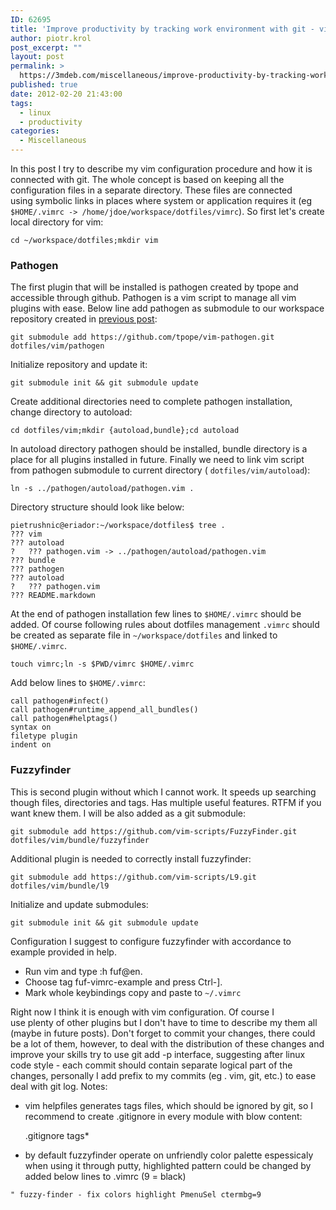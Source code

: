 ```yaml
---
ID: 62695
title: 'Improve productivity by tracking work environment with git - vim'
author: piotr.krol
post_excerpt: ""
layout: post
permalink: >
  https://3mdeb.com/miscellaneous/improve-productivity-by-tracking-work-environment-with-git-vim/
published: true
date: 2012-02-20 21:43:00
tags:
  - linux
  - productivity
categories:
  - Miscellaneous
---
```

In this post I try to describe my vim configuration procedure and how it is
connected with git. The whole concept is based on keeping all the configuration
files in a separate directory. These files are connected using symbolic links in
places where system or application requires it (eg `$HOME/.vimrc ->
/home/jdoe/workspace/dotfiles/vimrc`). So first let's create local directory for
vim:

    cd ~/workspace/dotfiles;mkdir vim  


### Pathogen

The first plugin that will be installed is pathogen created by tpope and
accessible through github. Pathogen is a vim script to manage all vim plugins
with ease. Below line add pathogen as submodule to our workspace repository
created in [previous post][1]:

    git submodule add https://github.com/tpope/vim-pathogen.git dotfiles/vim/pathogen

Initialize repository and update it:

    git submodule init && git submodule update

Create additional directories need to complete pathogen installation, change
directory to autoload:

    cd dotfiles/vim;mkdir {autoload,bundle};cd autoload

In autoload directory pathogen should be installed, bundle directory is a place
for all plugins installed in future. Finally we need to link vim script from
pathogen submodule to current directory ( `dotfiles/vim/autoload`):

    ln -s ../pathogen/autoload/pathogen.vim .

Directory structure should look like below:

    pietrushnic@eriador:~/workspace/dotfiles$ tree .
    ??? vim
    ??? autoload
    ?   ??? pathogen.vim -> ../pathogen/autoload/pathogen.vim
    ??? bundle
    ??? pathogen
    ??? autoload
    ?   ??? pathogen.vim
    ??? README.markdown

At the end of pathogen installation few lines to `$HOME/.vimrc` should be added.
Of course following rules about dotfiles management `.vimrc` should be created
as separate file in `~/workspace/dotfiles` and linked to `$HOME/.vimrc`.

    touch vimrc;ln -s $PWD/vimrc $HOME/.vimrc

Add below lines to `$HOME/.vimrc`:

    call pathogen#infect()
    call pathogen#runtime_append_all_bundles()
    call pathogen#helptags()
    syntax on
    filetype plugin
    indent on


### Fuzzyfinder

This is second plugin without which I cannot work. It speeds up searching though
files, directories and tags. Has multiple useful features. RTFM if you want knew
them. I will be also added as a git submodule:

    git submodule add https://github.com/vim-scripts/FuzzyFinder.git dotfiles/vim/bundle/fuzzyfinder

Additional plugin is needed to correctly install fuzzyfinder:

    git submodule add https://github.com/vim-scripts/L9.git dotfiles/vim/bundle/l9

Initialize and update submodules:

    git submodule init && git submodule update

Configuration I suggest to configure fuzzyfinder with accordance to example
provided in help. 

*   Run vim and type :h fuf@en<enter>. </enter>
*   Choose tag fuf-vimrc-example and press Ctrl-]. 
*   Mark whole keybindings copy and paste to `~/.vimrc`

Right now I think it is enough with vim configuration. Of course I use plenty of
other plugins but I don't have to time to describe my them all (maybe in future
posts). Don't forget to commit your changes, there could be a lot of them,
however, to deal with the distribution of these changes and improve your skills
try to use git add -p interface, suggesting after linux code style - each commit
should contain separate logical part of the changes, personally I add prefix to
my commits (eg . vim, git, etc.) to ease deal with git log. Notes:

*   vim helpfiles generates tags files, which should be ignored by git, so I
recommend to create .gitignore in every module with blow content:

    .gitignore
    tags*

*   by default fuzzyfinder operate on unfriendly color palette espessicaly when
using it through putty, highlighted pattern could be changed by added below
lines to .vimrc (9 = black)

```
" fuzzy-finder - fix colors highlight PmenuSel ctermbg=9
```

 [1]: /2012/02/19/improve-productivity-by-tracking-work/
